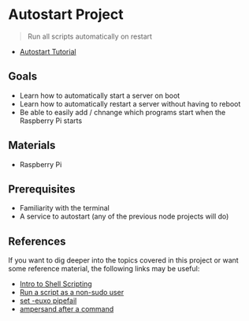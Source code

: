# Autostart Project

> Run all scripts automatically on restart

- [Autostart Tutorial](./autostart.md)

## Goals

- Learn how to automatically start a server on boot
- Learn how to automatically restart a server without having to reboot
- Be able to easily add / chnange which programs start when the Raspberry Pi starts

## Materials

- Raspberry Pi

## Prerequisites

- Familiarity with the terminal
- A service to autostart (any of the previous node projects will do)

## References

If you want to dig deeper into the topics covered in this project or want some reference material, the following links may be useful:

- [Intro to Shell Scripting](https://www.howtogeek.com/67469/the-beginners-guide-to-shell-scripting-the-basics/)
- [Run a script as a non-sudo user](https://askubuntu.com/questions/294736/run-a-shell-script-as-another-user-that-has-no-password)
- [set -euxo pipefail](https://vaneyckt.io/posts/safer_bash_scripts_with_set_euxo_pipefail/)
- [ampersand after a command](https://bashitout.com/2013/05/18/Ampersands-on-the-command-line.html)
